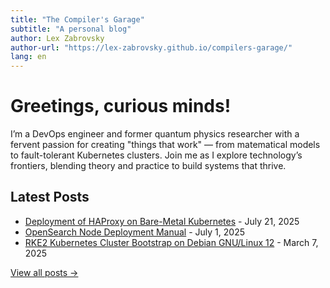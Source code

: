 ```yaml
---
title: "The Compiler's Garage"
subtitle: "A personal blog"
author: Lex Zabrovsky
author-url: "https://lex-zabrovsky.github.io/compilers-garage/"
lang: en
---
```


# Greetings, curious minds! 

I’m a DevOps engineer and former quantum physics researcher with a fervent passion for creating "things that work" — from matematical models to fault-tolerant Kubernetes clusters. Join me as I explore technology’s frontiers, blending theory and practice to build systems that thrive.

## Latest Posts

- [Deployment of HAProxy on Bare-Metal Kubernetes](2025-07-21-setup-haproxy-ingress.html) - July 21, 2025
- [OpenSearch Node Deployment Manual](2025-07-01-opensearch-deployment.html) - July 1, 2025
- [RKE2 Kubernetes Cluster Bootstrap on Debian GNU/Linux 12](2025-03-07-rke2-kubernetes-deployment.html) - March 7, 2025

[View all posts →](blog-index.html)
